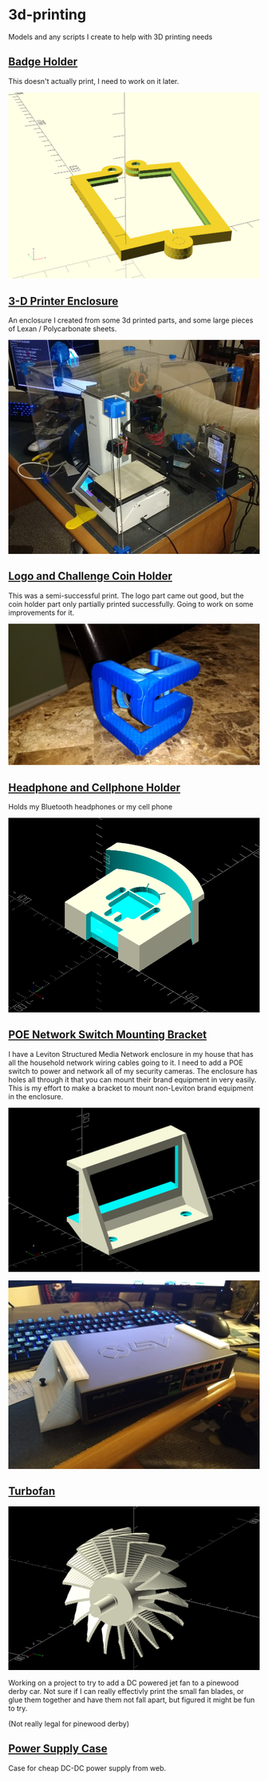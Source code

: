 # 3d-printing
Models and any scripts I create to help with 3D printing needs

## [Badge Holder](badge-holder)

This doesn't actually print, I need to work on it later.

![Badge Holder](badge-holder/badge_holder.png)

## [3-D Printer Enclosure](printer_enclosure)

An enclosure I created from some 3d printed parts, and some large pieces of
Lexan / Polycarbonate sheets.

![Enclosure Assembled](printer_enclosure/enclosure_assembled.jpg)

## [Logo and Challenge Coin Holder](3dlogo)

This was a semi-successful print.  The logo part came out good, but the coin
holder part only partially printed successfully.  Going to work on some
improvements for it.

![3-D Logo and Coin Holder](3dlogo/Photos/3dlogo-normal_view.jpg)

## [Headphone and Cellphone Holder](headphone)

Holds my Bluetooth headphones or my cell phone

![Bluetooth / Phone Holder](headphone/renders/whole-1.png)

## [POE Network Switch Mounting Bracket](switch_bracket)

I have a Leviton Structured Media Network enclosure in my house that has
all the household network wiring cables going to it.  I need to add a POE
switch to power and network all of my security cameras.  The enclosure has
holes all through it that you can mount their brand equipment in very easily.
This is my effort to make a bracket to mount non-Leviton brand equipment in
the enclosure.

![Switch Bracket](switch_bracket/switch_bracket.png)

![Holding Switch with Bracket](switch_bracket/holding_switch.jpg)

## [Turbofan](turbofan)

![Turbofan fan blade](turbofan/turbofan.png)

Working on a project to try to add a DC powered jet fan to a pinewood derby
car.  Not sure if I can really effectivly print the small fan blades, or glue
them together and have them not fall apart, but figured it might be fun to try.

(Not really legal for pinewood derby)

## [Power Supply Case](power_supply_enclosure/readme.md)

Case for cheap DC-DC power supply from web.
